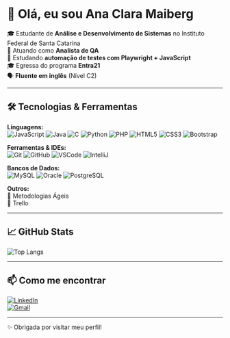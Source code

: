 # 🌸 Olá, eu sou Ana Clara Maiberg 

🎓 Estudante de **Análise e Desenvolvimento de Sistemas** no Instituto Federal de Santa Catarina  
💼 Atuando como **Analista de QA**  
🚀 Estudando **automação de testes com Playwright + JavaScript**  
🎓 Egressa do programa **Entra21**  
🗣️ **Fluente em inglês** (Nível C2)

---

## 🛠️ Tecnologias & Ferramentas

**Linguagens:**  
![JavaScript](https://img.shields.io/badge/JavaScript-FFE066?style=for-the-badge&logo=javascript&logoColor=black)
![Java](https://img.shields.io/badge/Java-FAB1A0?style=for-the-badge&logo=java&logoColor=white)
![C](https://img.shields.io/badge/C-A29BFE?style=for-the-badge&logo=c&logoColor=white)
![Python](https://img.shields.io/badge/Python-81ECEC?style=for-the-badge&logo=python&logoColor=black)
![PHP](https://img.shields.io/badge/PHP-B388EB?style=for-the-badge&logo=php&logoColor=white)
![HTML5](https://img.shields.io/badge/HTML5-FFC0CB?style=for-the-badge&logo=html5&logoColor=white)
![CSS3](https://img.shields.io/badge/CSS3-FFB6C1?style=for-the-badge&logo=css3&logoColor=white)
![Bootstrap](https://img.shields.io/badge/Bootstrap-D291BC?style=for-the-badge&logo=bootstrap&logoColor=white)

**Ferramentas & IDEs:**  
![Git](https://img.shields.io/badge/Git-FEC8D8?style=for-the-badge&logo=git&logoColor=black)
![GitHub](https://img.shields.io/badge/GitHub-FFD6E8?style=for-the-badge&logo=github&logoColor=black)
![VSCode](https://img.shields.io/badge/VSCode-B5EAD7?style=for-the-badge&logo=visualstudiocode&logoColor=black)
![IntelliJ](https://img.shields.io/badge/IntelliJ_IDEA-E0BBE4?style=for-the-badge&logo=intellijidea&logoColor=black)

**Bancos de Dados:**  
![MySQL](https://img.shields.io/badge/MySQL-FFDAC1?style=for-the-badge&logo=mysql&logoColor=black)
![Oracle](https://img.shields.io/badge/Oracle-FF9AA2?style=for-the-badge&logo=oracle&logoColor=white)
![PostgreSQL](https://img.shields.io/badge/PostgreSQL-CBAACB?style=for-the-badge&logo=postgresql&logoColor=white)

**Outros:**  
🌼 Metodologias Ágeis  
🌼 Trello

---

## 📈 GitHub Stats

![Top Langs](https://github-readme-stats.vercel.app/api/top-langs/?username=anamaiberg&layout=compact&theme=rose_pine)

---

## 📫 Como me encontrar

[![LinkedIn](https://img.shields.io/badge/LinkedIn-E3A1C4?style=for-the-badge&logo=linkedin&logoColor=white)](https://www.linkedin.com/in/ana-clara-maiberg/)  
[![Gmail](https://img.shields.io/badge/Gmail-FF6961?style=for-the-badge&logo=gmail&logoColor=white)](mailto:ana.maibergx@gmail.com)

---

✨ Obrigada por visitar meu perfil! 
